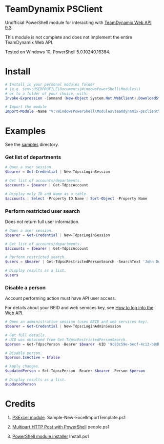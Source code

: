 TeamDynamix PSClient
=============
Unofficial PowerShell module for interacting with [TeamDynamix Web API 9.3](https://app.teamdynamix.com/TDWebApi).

This module is not complete and does not implement the entire TeamDynamix Web API.

Tested on Windows 10, PowerShell 5.0.10240.16384.

Install
=======

```powershell
# Install in your personal modules folder
# (e.g. $env:USERPROFILE\Documents\WindowsPowerShell\Modules\)
# or to a folder of your choice, with:
Invoke-Expression -Command (New-Object System.Net.WebClient).DownloadString('https://raw.github.com/dindoliboon/teamdynamix-psclient/master/Install.ps1')

# Import the module
Import-Module -Name "V:\WindowsPowerShell\Modules\teamdynamix-psclient\teamdynamix-psclient"
```

Examples
=======
See the [samples](https://github.com/dindoliboon/teamdynamix-psclient/tree/master/samples) directory.

### Get list of departments

```powershell
# Open a user session.
$bearer = Get-Credential | New-TdpscLoginSession

# Get list of accounts/departments.
$accounts = $bearer | Get-TdpscAccount

# Display only ID and Name as a table.
$accounts | Select -Property ID,Name | Sort-Object -Property Name
```

### Perform restricted user search
Does not return full user information.

```powershell
# Open a user session.
$bearer = Get-Credential | New-TdpscLoginSession

# Get list of accounts/departments.
$accounts = $bearer | Get-TdpscAccount

# Perform restricted search.
$users = $bearer | Get-TdpscRestrictedPersonSearch -SearchText 'John Doe'

# Display results as a list.
$users
```

### Disable a person
Account performing action must have API user access.

For details about your BEID and web services key, see [How to log into the Web API](https://solutions.teamdynamix.com/TDClient/KB/ArticleDet?ID=1715).

```powershell
# Open an administrative session (uses BEID and web services key).
$bearer = Get-Credential | New-TdpscLoginAdminSession

# Get full details.
# UID was obtained from Get-TdpscRestrictedPersonSearch.
$person = Get-TdpscPerson -Bearer $bearer -UID '9c83c59e-becf-4c12-b8db-09f6c022ef58'

# Disable person.
$person.IsActive = $false

# Apply changes.
$updatedPerson = Set-TdpscPerson -Bearer $bearer -Person $person

# Display results as a list.
$updatedPerson
```

Credits
=======
1. [PSExcel module](https://github.com/RamblingCookieMonster/PSExcel).
Sample-New-ExcelImportTemplate.ps1

2. [Multipart HTTP Post with PowerShell](http://stackoverflow.com/questions/25075010/upload-multiple-files-from-powershell-script/34771519)
people.ps1

3. [PowerShell module installer](https://github.com/lzybkr/TabExpansionPlusPlus) Install.ps1
